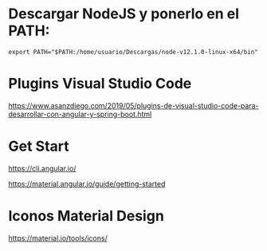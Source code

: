 # Descargar NodeJS y ponerlo en el PATH:

~~~
export PATH="$PATH:/home/usuario/Descargas/node-v12.1.0-linux-x64/bin"
~~~

# Plugins Visual Studio Code

<https://www.asanzdiego.com/2019/05/plugins-de-visual-studio-code-para-desarrollar-con-angular-y-spring-boot.html>

# Get Start

<https://cli.angular.io/>

<https://material.angular.io/guide/getting-started>

# Iconos Material Design

<https://material.io/tools/icons/>
